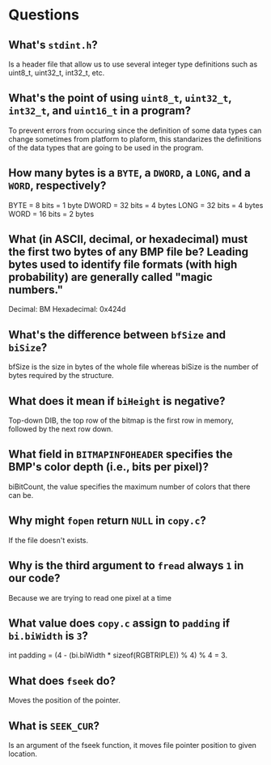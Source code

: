 # Questions

## What's `stdint.h`?

Is a header file that allow us to use several integer type definitions such as uint8_t, uint32_t, int32_t, etc.

## What's the point of using `uint8_t`, `uint32_t`, `int32_t`, and `uint16_t` in a program?

To prevent errors from occuring since the definition of some data types can change sometimes from platform to plaform, this standarizes the definitions of the data types that are going to be used in the program.

## How many bytes is a `BYTE`, a `DWORD`, a `LONG`, and a `WORD`, respectively?

BYTE = 8 bits = 1 byte
DWORD = 32 bits = 4 bytes
LONG = 32 bits = 4 bytes
WORD = 16 bits = 2 bytes

## What (in ASCII, decimal, or hexadecimal) must the first two bytes of any BMP file be? Leading bytes used to identify file formats (with high probability) are generally called "magic numbers."

Decimal: BM
Hexadecimal: 0x424d

## What's the difference between `bfSize` and `biSize`?

bfSize is the size in bytes of the whole file whereas biSize is the number of bytes required by the structure.

## What does it mean if `biHeight` is negative?

Top-down DIB, the top row of the bitmap is the first row in memory, followed by the next row down.

## What field in `BITMAPINFOHEADER` specifies the BMP's color depth (i.e., bits per pixel)?

biBitCount, the value specifies the maximum number of colors that there can be.

## Why might `fopen` return `NULL` in `copy.c`?

If the file doesn't exists.

## Why is the third argument to `fread` always `1` in our code?

Because we are trying to read one pixel at a time

## What value does `copy.c` assign to `padding` if `bi.biWidth` is `3`?

int padding =  (4 - (bi.biWidth * sizeof(RGBTRIPLE)) % 4) % 4 = 3.

## What does `fseek` do?

Moves the position of the pointer.

## What is `SEEK_CUR`?

Is an argument of the fseek function, it moves file pointer position to given location.
